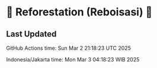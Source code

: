 
# 🌳 Reforestation (Reboisasi) 🌲

## Last Updated

GitHub Actions time: Sun Mar  2 21:18:23 UTC 2025

Indonesia/Jakarta time: Mon Mar  3 04:18:23 WIB 2025
